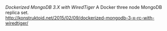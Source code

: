 *Dockerized MongoDB 3.X with WiredTiger*
A Docker three node MongoDB replica set.     
http://konstruktoid.net/2015/02/09/dockerized-mongodb-3-x-rc-with-wiredtiger/
